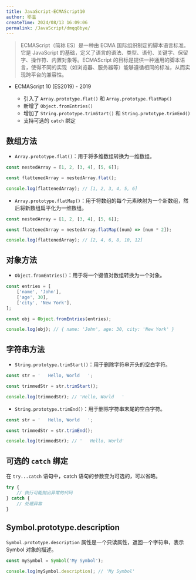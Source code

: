 ```yaml
---
title: JavaScript-ECMAScript10
author: 耶温
createTime: 2024/08/13 16:09:06
permalink: /JavaScript/dmqq8bye/
---
```

> ECMAScript（简称 ES）是一种由 ECMA 国际组织制定的脚本语言标准。它是 JavaScript 的基础，定义了语言的语法、类型、语句、关键字、保留字、操作符、内置对象等。ECMAScript 的目标是提供一种通用的脚本语言，使得不同的实现（如浏览器、服务器等）能够遵循相同的标准，从而实现跨平台的兼容性。

-   ECMAScript 10 (ES2019) - 2019
   
    -   引入了 `Array.prototype.flat()` 和 `Array.prototype.flatMap()`
    -   新增了 `Object.fromEntries()`
    -   增加了 `String.prototype.trimStart()` 和 `String.prototype.trimEnd()`
    -   支持可选的 `catch` 绑定

## 数组方法

-   `Array.prototype.flat()`：用于将多维数组转换为一维数组。

```js
const nestedArray = [1, 2, [3, 4], [5, 6]];

const flattenedArray = nestedArray.flat();

console.log(flattenedArray); // [1, 2, 3, 4, 5, 6]
```

-   `Array.prototype.flatMap()`：用于将数组的每个元素映射为一个新数组，然后将新数组扁平化为一维数组。

```js
const nestedArray = [1, 2, [3, 4], [5, 6]];

const flattenedArray = nestedArray.flatMap((num) => [num * 2]);

console.log(flattenedArray); // [2, 4, 6, 8, 10, 12]
```

## 对象方法

-   `Object.fromEntries()`：用于将一个键值对数组转换为一个对象。

```js
const entries = [
    ['name', 'John'],
    ['age', 30],
    ['city', 'New York'],
];

const obj = Object.fromEntries(entries);

console.log(obj); // { name: 'John', age: 30, city: 'New York' }
```

## 字符串方法

-   `String.prototype.trimStart()`：用于删除字符串开头的空白字符。

```js
const str = '   Hello, World   ';

const trimmedStr = str.trimStart();

console.log(trimmedStr); // 'Hello, World   '
```

-   `String.prototype.trimEnd()`：用于删除字符串末尾的空白字符。

```js
const str = '   Hello, World   ';

const trimmedStr = str.trimEnd();

console.log(trimmedStr); // '   Hello, World'
```

## 可选的 `catch` 绑定

在 `try...catch` 语句中，catch 语句的参数变为可选的，可以省略。

```js
try {
    // 执行可能抛出异常的代码
} catch {
    // 处理异常
}
```

## Symbol.prototype.description

`Symbol.prototype.description` 属性是一个只读属性，返回一个字符串，表示 Symbol 对象的描述。

```js
const mySymbol = Symbol('My Symbol');

console.log(mySymbol.description); // 'My Symbol'
```
